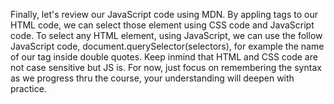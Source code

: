 Finally, let's review our JavaScript code using MDN. 
By appling tags to our HTML code, we can select those element using CSS code and JavaScript code.
To select any HTML element, using JavaScript, we can use the follow JavaScript code, document.querySelector(selectors), 
for example the name of our tag inside double quotes. 
Keep inmind that HTML and CSS code are not case sensitive but JS is.
For now, just focus on remembering the syntax as we progress thru the course, your understanding will deepen with practice.

